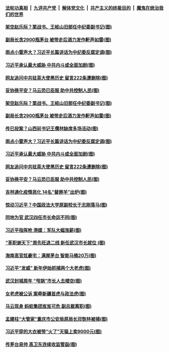 

####  [法轮功真相](../../../../basic/blob/master/README.md?t=01252031) &nbsp;|&nbsp; [九评共产党](../../../../9ping.md/blob/master/README.md?t=01252031) &nbsp;|&nbsp; [解体党文化](../../../../jtdwh.md/blob/master/README.md?t=01252031)  &nbsp;|&nbsp; [共产主义的终极目的](../../../../gczydzjmd.md/blob/master/README.md?t=01252031) &nbsp;|&nbsp; [魔鬼在统治我们的世界](../../../../mgztzwmdsj.md/blob/master/README.md?t=01252031) 

#### [架空赵乐际？栗战书、王岐山旧部任中纪委副书记(图)](../pages/p2/960273.md?t=01252031) 

#### [副局长贪2900瓶茅台 被带走后酒力发作鼾声如雷(图)](../pages/p2/960285.md?t=01252031) 

#### [雨点小雷声大？习近平长篇讲话为中纪委反腐定调(图)](../pages/p2/960278.md?t=01252031) 

#### [习近平承认最大威胁 中共内斗或全面加剧(图)](../pages/p2/960247.md?t=01252031) 

#### [网友追问中共驻英大使黑历史 留言222条遭删除(图)](../pages/p2/960194.md?t=01252031) 

#### [妥协换平安？马云恐已臣服 助中共控制人民(图)](../pages/p2/960172.md?t=01252031) 

#### [架空赵乐际？栗战书、王岐山旧部任中纪委副书记(图)](../pages/p2/960273.md?t=01252031) 

#### [副局长贪2900瓶茅台 被带走后酒力发作鼾声如雷(图)](../pages/p2/960285.md?t=01252031) 

#### [传已投案？山西前书记王儒林缺席多场活动(图)](../pages/p2/960191.md?t=01252031) 

#### [雨点小雷声大？习近平长篇讲话为中纪委反腐定调(图)](../pages/p2/960278.md?t=01252031) 

#### [习近平承认最大威胁 中共内斗或全面加剧(图)](../pages/p2/960247.md?t=01252031) 

#### [网友追问中共驻英大使黑历史 留言222条遭删除(图)](../pages/p2/960194.md?t=01252031) 

#### [妥协换平安？马云恐已臣服 助中共控制人民(图)](../pages/p2/960172.md?t=01252031) 

#### [吉林通化疫情恶化 14名“替罪羊”出炉(图)](../pages/p2/960174.md?t=01252031) 

#### [惊动习近平？中国政法大学原副校长于志刚落马(图)](../pages/p2/960072.md?t=01252031) 

#### [同地为官 武汉四任市长命运不同(图)](../pages/p2/960125.md?t=01252031) 

#### [习近平指挥枪 港媒：军队大幅涨薪(图)](../pages/p2/960122.md?t=01252031) 

#### [“革职谢天下”周先旺退二线 新任武汉市长就位 (图)](../pages/p2/960050.md?t=01252031) 

#### [海南高官炫豪宅：满屋茅台 智能马桶20万(图)](../pages/p2/960057.md?t=01252031) 

#### [习近平“发威” 新年伊始抓捕两个大老虎(图)](../pages/p2/959883.md?t=01252031) 

#### [武汉封城周年 “甩锅”市长人去楼空(图)](../pages/p2/960012.md?t=01252031) 

#### [女老虎被公诉 案牵新疆首虎与政法虎(图)](../pages/p2/959915.md?t=01252031) 

#### [马云现身 蚂蚁集团岌岌可危 副总裁离职(图)](../pages/p2/959986.md?t=01252031) 

#### [孟建柱“大管家”重庆市公安局原局长邓恢林被捕(图)](../pages/p2/959977.md?t=01252031) 

#### [习近平穿的大衣被带“火了”天猫上卖9000元(图)](../pages/p2/959962.md?t=01252031) 

#### [传茅台易帅 高卫东连续收监管函(图)](../pages/p2/959951.md?t=01252031) 

